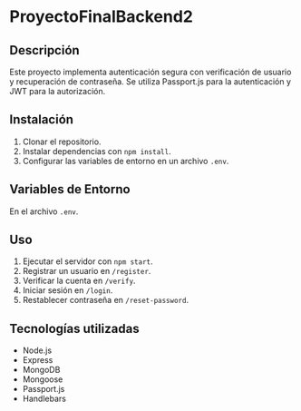 # ProyectoFinalBackend2

## Descripción
Este proyecto implementa autenticación segura con verificación de usuario y recuperación de contraseña. Se utiliza Passport.js para la autenticación y JWT para la autorización.

## Instalación
1. Clonar el repositorio.
2. Instalar dependencias con `npm install`.
3. Configurar las variables de entorno en un archivo `.env`.

## Variables de Entorno
En el archivo `.env`.

## Uso
1. Ejecutar el servidor con `npm start`.
2. Registrar un usuario en `/register`.
3. Verificar la cuenta en `/verify`.
4. Iniciar sesión en `/login`.
5. Restablecer contraseña en `/reset-password`.

## Tecnologías utilizadas
- Node.js
- Express
- MongoDB
- Mongoose
- Passport.js
- Handlebars

